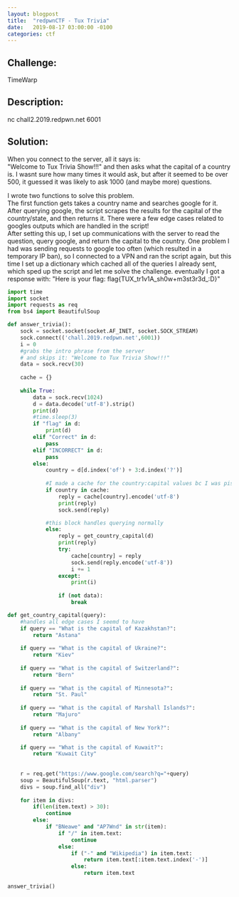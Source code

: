 ```yaml
---
layout: blogpost
title:  "redpwnCTF - Tux Trivia"
date:   2019-08-17 03:00:00 -0100
categories: ctf
---
```


## Challenge:
TimeWarp
## Description: 
nc chall2.2019.redpwn.net 6001
<br>
## Solution:
When you connect to the server, all it says is:<br>
"Welcome to Tux Trivia Show!!!" and then asks what the capital of a country is. I wasnt sure how many times it would ask, but after it seemed to be over 500, it guessed it was likely to ask 1000 (and maybe more) questions.

I wrote two functions to solve this problem.<br>
The first function gets takes a country name and searches google for it. After querying google, the script scrapes the results for the capital of the country/state, and then returns it. There were a few edge cases related to googles outputs which are handled in the script!<br>
After setting this up, I set up communications with the server to read the question, query google, and return the capital to the country. One problem I had was sending requests to google too often (which resulted in a temporary IP ban), so I connected to a VPN and ran the script again, but this time I set up a dictionary which cached all of the queries I already sent, which sped up the script and let me solve the challenge.
eventually I got a response with: "Here is your flag: flag{TUX_tr1v1A_sh0w+m3st3r3d_:D}"

```python
import time
import socket
import requests as req
from bs4 import BeautifulSoup

def answer_trivia():
    sock = socket.socket(socket.AF_INET, socket.SOCK_STREAM)
    sock.connect(('chall.2019.redpwn.net',6001))
    i = 0
    #grabs the intro phrase from the server
    # and skips it: "Welcome to Tux Trivia Show!!!"
    data = sock.recv(30)
    
    cache = {}
    
    while True:                
        data = sock.recv(1024)                    
        d = data.decode('utf-8').strip()
        print(d)
        #time.sleep(3)
        if "flag" in d:
            print(d)
        elif "Correct" in d:
            pass
        elif "INCORRECT" in d:
            pass
        else:
            country = d[d.index('of') + 3:d.index('?')]
            
            #I made a cache for the country:capital values bc I was pissing google off with too many queries
            if country in cache:
                reply = cache[country].encode('utf-8')
                print(reply)
                sock.send(reply)                

            #this block handles querying normally
            else:                
                reply = get_country_capital(d)
                print(reply)            
                try:
                    cache[country] = reply
                    sock.send(reply.encode('utf-8'))
                    i += 1
                except:
                    print(i)                
    
                if (not data):
                    break

def get_country_capital(query):
    #handles all edge cases I seemd to have
    if query == "What is the capital of Kazakhstan?":
        return "Astana"
    
    if query == "What is the capital of Ukraine?":
        return "Kiev"
    
    if query == "What is the capital of Switzerland?":
        return "Bern"
    
    if query == "What is the capital of Minnesota?":
        return "St. Paul"
    
    if query == "What is the capital of Marshall Islands?":
        return "Majuro"
    
    if query == "What is the capital of New York?":
        return "Albany"

    if query == "What is the capital of Kuwait?":
        return "Kuwait City"
        
    
    r = req.get("https://www.google.com/search?q="+query)    
    soup = BeautifulSoup(r.text, "html.parser")
    divs = soup.find_all("div")    
    
    for item in divs:
        if(len(item.text) > 30):
            continue
        else:
            if "BNeawe" and "AP7Wnd" in str(item):                
                if "/" in item.text:
                    continue
                else:
                    if ("-" and "Wikipedia") in item.text:
                        return item.text[:item.text.index('-')]
                    else:
                        return item.text
            
answer_trivia()
```
